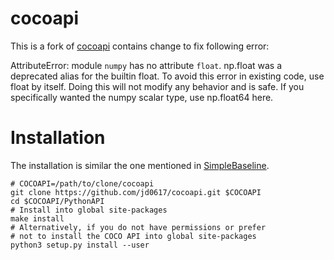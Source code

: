 # cocoapi

This is a fork of [cocoapi](https://github.com/cocodataset/cocoapi) contains change to fix following error:

AttributeError: module `numpy` has no attribute `float`.
np.float was a deprecated alias for the builtin float. To avoid this error in existing code, use float by itself. Doing this will not modify any behavior and is safe. If you specifically wanted the numpy scalar type, use np.float64 here.


# Installation
The installation is similar the one mentioned in [SimpleBaseline](https://github.com/microsoft/human-pose-estimation.pytorch#installation). 
```
# COCOAPI=/path/to/clone/cocoapi
git clone https://github.com/jd0617/cocoapi.git $COCOAPI
cd $COCOAPI/PythonAPI
# Install into global site-packages
make install
# Alternatively, if you do not have permissions or prefer
# not to install the COCO API into global site-packages
python3 setup.py install --user
```
